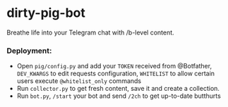 # dirty-pig-bot
Breathe life into your Telegram chat with /b-level content.

### Deployment:
* Open `pig/config.py` and add your `TOKEN` received from @Botfather, `DEV_KWARGS` to edit requests configuration, `WHITELIST` to allow certain users execute `@whitelist_only` commands
* Run `collector.py` to get fresh content, save it and create a collection.
* Run `bot.py`, `/start` your bot and send `/2ch` to get up-to-date butthurts
